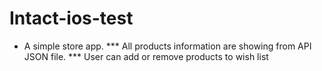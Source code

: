 # Intact-ios-test

* A simple store app.
*** All products information are showing from API JSON file.
*** User can add or remove products to wish list
